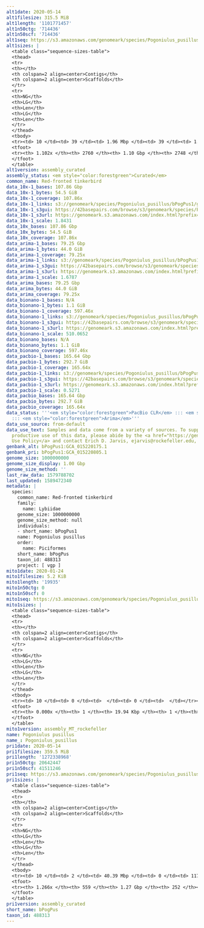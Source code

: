 ```yaml
---
alt1date: 2020-05-14
alt1filesize: 315.5 MiB
alt1length: '1101771457'
alt1n50ctg: '714436'
alt1n50scf: '714436'
alt1seq: https://s3.amazonaws.com/genomeark/species/Pogoniulus_pusillus/bPogPus1/assembly_curated/bPogPus1.alt.cur.20200514.fasta.gz
alt1sizes: |
  <table class="sequence-sizes-table">
  <thead>
  <tr>
  <th></th>
  <th colspan=2 align=center>Contigs</th>
  <th colspan=2 align=center>Scaffolds</th>
  </tr>
  <tr>
  <th>NG</th>
  <th>LG</th>
  <th>Len</th>
  <th>LG</th>
  <th>Len</th>
  </tr>
  </thead>
  <tbody>
  <tr><td> 10 </td><td> 39 </td><td> 1.96 Mbp </td><td> 39 </td><td> 1.96 Mbp </td></tr><tr><td> 20 </td><td> 100 </td><td> 1.41 Mbp </td><td> 100 </td><td> 1.41 Mbp </td></tr><tr><td> 30 </td><td> 181 </td><td> 1.10 Mbp </td><td> 181 </td><td> 1.10 Mbp </td></tr><tr><td> 40 </td><td> 283 </td><td> 0.87 Mbp </td><td> 283 </td><td> 0.87 Mbp </td></tr><tr style="background-color:#cccccc;"><td> 50 </td><td> 411 </td><td> 0.71 Mbp </td><td> 411 </td><td> 0.71 Mbp </td></tr><tr><td> 60 </td><td> 565 </td><td> 0.59 Mbp </td><td> 565 </td><td> 0.59 Mbp </td></tr><tr><td> 70 </td><td> 751 </td><td> 486.38 Kbp </td><td> 751 </td><td> 486.70 Kbp </td></tr><tr><td> 80 </td><td> 979 </td><td> 395.13 Kbp </td><td> 979 </td><td> 395.13 Kbp </td></tr><tr><td> 90 </td><td> 1270 </td><td> 298.30 Kbp </td><td> 1269 </td><td> 299.22 Kbp </td></tr><tr><td> 100 </td><td> 1683 </td><td> 192.36 Kbp </td><td> 1682 </td><td> 192.76 Kbp </td></tr></tbody>
  <tfoot>
  <tr><th> 1.102x </th><th> 2760 </th><th> 1.10 Gbp </th><th> 2748 </th><th> 1.10 Gbp </th></tr>
  </tfoot>
  </table>
alt1version: assembly_curated
assembly_status: <em style="color:forestgreen">Curated</em>
common_name: Red-fronted tinkerbird
data_10x-1_bases: 107.86 Gbp
data_10x-1_bytes: 54.5 GiB
data_10x-1_coverage: 107.86x
data_10x-1_links: s3://genomeark/species/Pogoniulus_pusillus/bPogPus1/genomic_data/10x/<br>
data_10x-1_s3gui: https://42basepairs.com/browse/s3/genomeark/species/Pogoniulus_pusillus/bPogPus1/genomic_data/10x/
data_10x-1_s3url: https://genomeark.s3.amazonaws.com/index.html?prefix=species/Pogoniulus_pusillus/bPogPus1/genomic_data/10x/
data_10x-1_scale: 1.8431
data_10x_bases: 107.86 Gbp
data_10x_bytes: 54.5 GiB
data_10x_coverage: 107.86x
data_arima-1_bases: 79.25 Gbp
data_arima-1_bytes: 44.0 GiB
data_arima-1_coverage: 79.25x
data_arima-1_links: s3://genomeark/species/Pogoniulus_pusillus/bPogPus1/genomic_data/arima/<br>
data_arima-1_s3gui: https://42basepairs.com/browse/s3/genomeark/species/Pogoniulus_pusillus/bPogPus1/genomic_data/arima/
data_arima-1_s3url: https://genomeark.s3.amazonaws.com/index.html?prefix=species/Pogoniulus_pusillus/bPogPus1/genomic_data/arima/
data_arima-1_scale: 1.6787
data_arima_bases: 79.25 Gbp
data_arima_bytes: 44.0 GiB
data_arima_coverage: 79.25x
data_bionano-1_bases: N/A
data_bionano-1_bytes: 1.1 GiB
data_bionano-1_coverage: 597.46x
data_bionano-1_links: s3://genomeark/species/Pogoniulus_pusillus/bPogPus1/genomic_data/bionano/<br>
data_bionano-1_s3gui: https://42basepairs.com/browse/s3/genomeark/species/Pogoniulus_pusillus/bPogPus1/genomic_data/bionano/
data_bionano-1_s3url: https://genomeark.s3.amazonaws.com/index.html?prefix=species/Pogoniulus_pusillus/bPogPus1/genomic_data/bionano/
data_bionano-1_scale: 510.0652
data_bionano_bases: N/A
data_bionano_bytes: 1.1 GiB
data_bionano_coverage: 597.46x
data_pacbio-1_bases: 165.64 Gbp
data_pacbio-1_bytes: 292.7 GiB
data_pacbio-1_coverage: 165.64x
data_pacbio-1_links: s3://genomeark/species/Pogoniulus_pusillus/bPogPus1/genomic_data/pacbio/<br>
data_pacbio-1_s3gui: https://42basepairs.com/browse/s3/genomeark/species/Pogoniulus_pusillus/bPogPus1/genomic_data/pacbio/
data_pacbio-1_s3url: https://genomeark.s3.amazonaws.com/index.html?prefix=species/Pogoniulus_pusillus/bPogPus1/genomic_data/pacbio/
data_pacbio-1_scale: 0.5271
data_pacbio_bases: 165.64 Gbp
data_pacbio_bytes: 292.7 GiB
data_pacbio_coverage: 165.64x
data_status: '''<em style="color:forestgreen">PacBio CLR</em> ::: <em style="color:forestgreen">10x</em>
  ::: <em style="color:forestgreen">Arima</em>'''
data_use_source: from-default
data_use_text: Samples and data come from a variety of sources. To support fair and
  productive use of this data, please abide by the <a href="https://genome10k.soe.ucsc.edu/data-use-policies/">Data
  Use Policy</a> and contact Erich D. Jarvis, ejarvis@rockefeller.edu, with any questions.
genbank_alt: bPogPus1:GCA_015220175.1
genbank_pri: bPogPus1:GCA_015220805.1
genome_size: 1000000000
genome_size_display: 1.00 Gbp
genome_size_method: ''
last_raw_data: 1579788702
last_updated: 1589472340
metadata: |
  species:
    common_name: Red-fronted tinkerbird
    family:
      name: Lybiidae
    genome_size: 1000000000
    genome_size_method: null
    individuals:
    - short_name: bPogPus1
    name: Pogoniulus pusillus
    order:
      name: Piciformes
    short_name: bPogPus
    taxon_id: 488313
    project: [ vgp ]
mito1date: 2020-01-24
mito1filesize: 5.2 KiB
mito1length: '19935'
mito1n50ctg: 0
mito1n50scf: 0
mito1seq: https://s3.amazonaws.com/genomeark/species/Pogoniulus_pusillus/bPogPus1/assembly_MT_rockefeller/bPogPus1.MT.20200124.fasta.gz
mito1sizes: |
  <table class="sequence-sizes-table">
  <thead>
  <tr>
  <th></th>
  <th colspan=2 align=center>Contigs</th>
  <th colspan=2 align=center>Scaffolds</th>
  </tr>
  <tr>
  <th>NG</th>
  <th>LG</th>
  <th>Len</th>
  <th>LG</th>
  <th>Len</th>
  </tr>
  </thead>
  <tbody>
  <tr><td> 10 </td><td> 0 </td><td>  </td><td> 0 </td><td>  </td></tr><tr><td> 20 </td><td> 0 </td><td>  </td><td> 0 </td><td>  </td></tr><tr><td> 30 </td><td> 0 </td><td>  </td><td> 0 </td><td>  </td></tr><tr><td> 40 </td><td> 0 </td><td>  </td><td> 0 </td><td>  </td></tr><tr style="background-color:#cccccc;"><td> 50 </td><td> 0 </td><td style="background-color:#ff8888;">  </td><td> 0 </td><td style="background-color:#ff8888;">  </td></tr><tr><td> 60 </td><td> 0 </td><td>  </td><td> 0 </td><td>  </td></tr><tr><td> 70 </td><td> 0 </td><td>  </td><td> 0 </td><td>  </td></tr><tr><td> 80 </td><td> 0 </td><td>  </td><td> 0 </td><td>  </td></tr><tr><td> 90 </td><td> 0 </td><td>  </td><td> 0 </td><td>  </td></tr><tr><td> 100 </td><td> 0 </td><td>  </td><td> 0 </td><td>  </td></tr></tbody>
  <tfoot>
  <tr><th> 0.000x </th><th> 1 </th><th> 19.94 Kbp </th><th> 1 </th><th> 19.94 Kbp </th></tr>
  </tfoot>
  </table>
mito1version: assembly_MT_rockefeller
name: Pogoniulus pusillus
name_: Pogoniulus_pusillus
pri1date: 2020-05-14
pri1filesize: 359.5 MiB
pri1length: '1272338968'
pri1n50ctg: 20642447
pri1n50scf: 41511246
pri1seq: https://s3.amazonaws.com/genomeark/species/Pogoniulus_pusillus/bPogPus1/assembly_curated/bPogPus1.pri.cur.20200514.fasta.gz
pri1sizes: |
  <table class="sequence-sizes-table">
  <thead>
  <tr>
  <th></th>
  <th colspan=2 align=center>Contigs</th>
  <th colspan=2 align=center>Scaffolds</th>
  </tr>
  <tr>
  <th>NG</th>
  <th>LG</th>
  <th>Len</th>
  <th>LG</th>
  <th>Len</th>
  </tr>
  </thead>
  <tbody>
  <tr><td> 10 </td><td> 2 </td><td> 40.39 Mbp </td><td> 0 </td><td> 117.91 Mbp </td></tr><tr><td> 20 </td><td> 5 </td><td> 30.97 Mbp </td><td> 2 </td><td> 50.46 Mbp </td></tr><tr><td> 30 </td><td> 8 </td><td> 28.01 Mbp </td><td> 4 </td><td> 49.02 Mbp </td></tr><tr><td> 40 </td><td> 12 </td><td> 21.81 Mbp </td><td> 6 </td><td> 48.03 Mbp </td></tr><tr style="background-color:#cccccc;"><td> 50 </td><td> 17 </td><td style="background-color:#88ff88;"> 20.64 Mbp </td><td> 8 </td><td style="background-color:#88ff88;"> 41.51 Mbp </td></tr><tr><td> 60 </td><td> 22 </td><td> 18.25 Mbp </td><td> 11 </td><td> 34.65 Mbp </td></tr><tr><td> 70 </td><td> 28 </td><td> 15.34 Mbp </td><td> 14 </td><td> 32.53 Mbp </td></tr><tr><td> 80 </td><td> 35 </td><td> 11.60 Mbp </td><td> 18 </td><td> 25.07 Mbp </td></tr><tr><td> 90 </td><td> 45 </td><td> 9.21 Mbp </td><td> 22 </td><td> 23.07 Mbp </td></tr><tr><td> 100 </td><td> 58 </td><td> 6.30 Mbp </td><td> 26 </td><td> 20.83 Mbp </td></tr></tbody>
  <tfoot>
  <tr><th> 1.266x </th><th> 559 </th><th> 1.27 Gbp </th><th> 252 </th><th> 1.27 Gbp </th></tr>
  </tfoot>
  </table>
pri1version: assembly_curated
short_name: bPogPus
taxon_id: 488313
---
```

